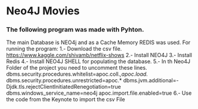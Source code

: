 # Neo4J Movies
 ### The following program was made with Pyhton. 
 The main Database is NEO4j and as a Cache Memory REDIS was used. 
 For running the program: 
   1.- Download the csv file. https://www.kaggle.com/shivamb/netflix-shows 
   2.- Install NEO4J 
   3.- Install Redis 
   4.- Install NEO4J SHELL for populating the database.
   5.- In th Neo4J Folder of the project you need to uncomment these lines. 
  dbms.security.procedures.whitelist=apoc.coll.*,apoc.load.* 
  dbms.security.procedures.unrestricted=apoc.* 
  dbms.jvm.additional=-Djdk.tls.rejectClientInitiatedRenegotiation=true 
  dbms.windows_service_name=neo4j 
  apoc.import.file.enabled=true 
   6.- Use the code from the Keynote to import the csv File 

